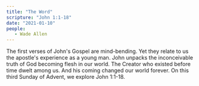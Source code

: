 ```yaml
---
title: "The Word"
scripture: "John 1:1-18"
date: "2021-01-10"
people:
   - Wade Allen
---
```


The first verses of John's Gospel are mind-bending. Yet they relate to us the apostle's experience as a young man. John unpacks the inconceivable truth of God becoming flesh in our world. The Creator who existed before time dwelt among us. And his coming changed our world forever. On this third Sunday of Advent, we explore John 1:1-18.
